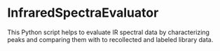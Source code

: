 # InfraredSpectraEvaluator
This Python script helps to evaluate IR spectral data by characterizing peaks and comparing them with to recollected and labeled library data.
